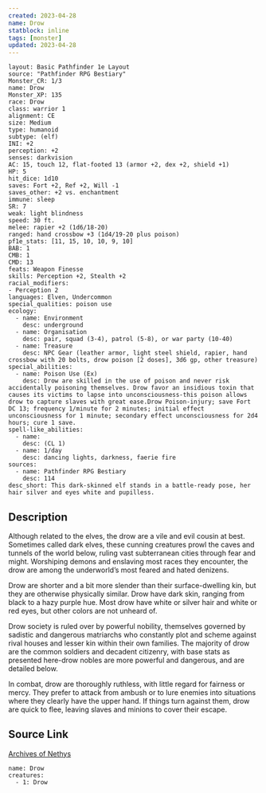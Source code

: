 ```yaml
---
created: 2023-04-28
name: Drow
statblock: inline
tags: [monster]
updated: 2023-04-28
---
```

```statblock
layout: Basic Pathfinder 1e Layout
source: "Pathfinder RPG Bestiary"
Monster_CR: 1/3
name: Drow
Monster_XP: 135
race: Drow
class: warrior 1
alignment: CE
size: Medium
type: humanoid
subtype: (elf)
INI: +2
perception: +2
senses: darkvision
AC: 15, touch 12, flat-footed 13 (armor +2, dex +2, shield +1)
HP: 5
hit_dice: 1d10
saves: Fort +2, Ref +2, Will -1
saves_other: +2 vs. enchantment
immune: sleep
SR: 7
weak: light blindness
speed: 30 ft.
melee: rapier +2 (1d6/18-20)
ranged: hand crossbow +3 (1d4/19-20 plus poison)
pf1e_stats: [11, 15, 10, 10, 9, 10]
BAB: 1
CMB: 1
CMD: 13
feats: Weapon Finesse
skills: Perception +2, Stealth +2
racial_modifiers:
- Perception 2
languages: Elven, Undercommon
special_qualities: poison use
ecology:
  - name: Environment
    desc: underground
  - name: Organisation
    desc: pair, squad (3-4), patrol (5-8), or war party (10-40)
  - name: Treasure
    desc: NPC Gear (leather armor, light steel shield, rapier, hand crossbow with 20 bolts, drow poison [2 doses], 3d6 gp, other treasure)
special_abilities:
  - name: Poison Use (Ex)
    desc: Drow are skilled in the use of poison and never risk accidentally poisoning themselves. Drow favor an insidious toxin that causes its victims to lapse into unconsciousness-this poison allows drow to capture slaves with great ease.Drow Poison-injury; save Fort DC 13; frequency 1/minute for 2 minutes; initial effect unconsciousness for 1 minute; secondary effect unconsciousness for 2d4 hours; cure 1 save.
spell-like_abilities:
  - name:
    desc: (CL 1)
  - name: 1/day
    desc: dancing lights, darkness, faerie fire
sources:
  - name: Pathfinder RPG Bestiary
    desc: 114
desc_short: This dark-skinned elf stands in a battle-ready pose, her hair silver and eyes white and pupilless.
```
## Description
Although related to the elves, the drow are a vile and evil cousin at best. Sometimes called dark elves, these cunning creatures prowl the caves and tunnels of the world below, ruling vast subterranean cities through fear and might. Worshiping demons and enslaving most races they encounter, the drow are among the underworld’s most feared and hated denizens.

Drow are shorter and a bit more slender than their surface-dwelling kin, but they are otherwise physically similar. Drow have dark skin, ranging from black to a hazy purple hue. Most drow have white or silver hair and white or red eyes, but other colors are not unheard of.

Drow society is ruled over by powerful nobility, themselves governed by sadistic and dangerous matriarchs who constantly plot and scheme against rival houses and lesser kin within their own families. The majority of drow are the common soldiers and decadent citizenry, with base stats as presented here-drow nobles are more powerful and dangerous, and are detailed below.

In combat, drow are thoroughly ruthless, with little regard for fairness or mercy. They prefer to attack from ambush or to lure enemies into situations where they clearly have the upper hand. If things turn against them, drow are quick to flee, leaving slaves and minions to cover their escape.
## Source Link
[Archives of Nethys](https://aonprd.com/MonsterDisplay.aspx?ItemName=Drow)
```encounter-table
name: Drow
creatures:
  - 1: Drow
```
